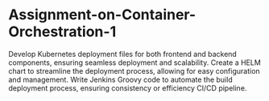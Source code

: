 # Assignment-on-Container-Orchestration-1
Develop Kubernetes deployment files for both frontend and backend components, ensuring seamless deployment and scalability.  Create a HELM chart to streamline the deployment process, allowing for easy configuration and management.  Write Jenkins Groovy code to automate the build deployment process, ensuring consistency or efficiency CI/CD pipeline.
